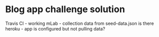 Blog app challenge solution
==========================

Travis CI - working
mLab - collection data from seed-data.json is there
heroku - app is configured but not pulling data?